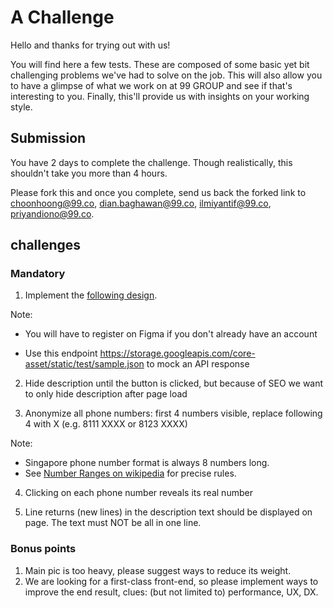 # A Challenge

Hello and thanks for trying out with us!

You will find here a few tests. These are composed of some basic yet bit challenging problems we've had to solve on the job.
This will also allow you to have a glimpse of what we work on at 99 GROUP and see if that's interesting to you.
Finally, this'll provide us with insights on your working style.

## Submission

You have 2 days to complete the challenge. Though realistically, this shouldn't take you more than 4 hours.

Please fork this and once you complete, send us back the forked link to choonhoong@99.co, dian.baghawan@99.co, ilmiyantif@99.co, priyandiono@99.co.

## challenges

### Mandatory

1. Implement the [following design](https://www.figma.com/file/zT67hKBce1jfyZPkx5cGrg/FE-challenge---Project-card-design).

Note:

- You will have to register on Figma if you don't already have an account

- Use this endpoint https://storage.googleapis.com/core-asset/static/test/sample.json to mock an API response

2. Hide description until the button is clicked, but because of SEO we want to only hide description after page load

3. Anonymize all phone numbers: first 4 numbers visible, replace following 4 with X (e.g. 8111 XXXX or 8123 XXXX)

Note:

- Singapore phone number format is always 8 numbers long.
- See [Number Ranges on wikipedia](https://en.wikipedia.org/wiki/Telephone_numbers_in_Singapore#Number_ranges) for precise rules.

4. Clicking on each phone number reveals its real number

5. Line returns (new lines) in the description text should be displayed on page. The text must NOT be all in one line.

### Bonus points

1. Main pic is too heavy, please suggest ways to reduce its weight.
2. We are looking for a first-class front-end, so please implement ways to improve the end result, clues: (but not limited to) performance, UX, DX.
